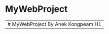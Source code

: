 # MyWebProject
<table>
    <tr>
        <td> # MyWebProject By Anek Kongpeam H1 </td>
    </tr>
</table>
